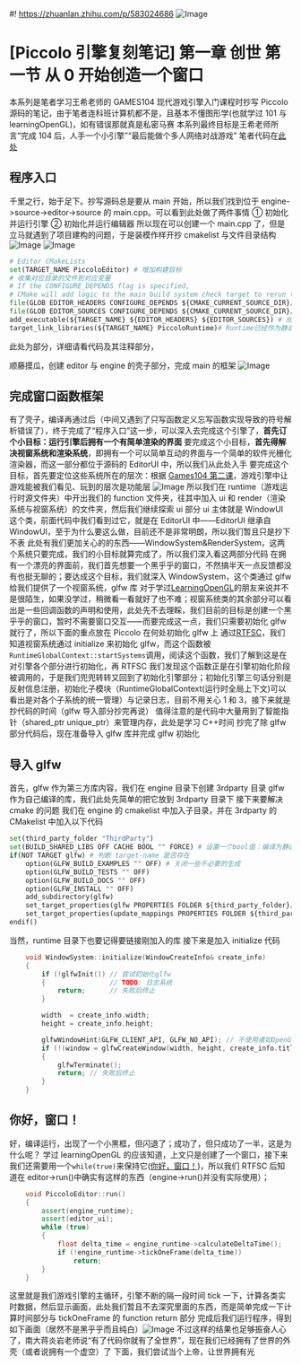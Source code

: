 ﻿#! https://zhuanlan.zhihu.com/p/583024686
![Image](https://w.wallhaven.cc/full/8x/wallhaven-8xvwvo.jpg)

# [Piccolo 引擎复刻笔记] 第一章 创世 第一节 从 0 开始创造一个窗口

本系列是笔者学习王希老师的 GAMES104 现代游戏引擎入门课程时抄写 Piccolo 源码的笔记，由于笔者连科班计算机都不是，且基本不懂图形学(也就学过 101 与 learningOpenGL)，如有错误那就真是私密马赛
本系列最终目标是王希老师所言“完成 104 后，人手一个小引擎”“最后能做个多人网络对战游戏”
笔者代码在[此处](https://github.com/AmamiyaRenn/MyPiccolo/tree/v1.1)

## 程序入口

千里之行，始于足下。抄写源码总是要从 main 开始，所以我们找到位于 engine->source->editor->source 的 main.cpp。可以看到此处做了两件事情 ① 初始化并运行引擎 ② 初始化并运行编辑器
所以现在可以创建一个 main.cpp 了，但是立马就遇到了项目建构的问题，于是装模作样开抄 cmakelist 与文件目录结构
![Image](https://pic4.zhimg.com/80/v2-7ac128688b17e4f4ed4d9e95b4269152.png)
![Image](https://pic4.zhimg.com/80/v2-6774ce15754baa6bac02cb9c9a9ffdae.png)

```python
# Editor CMakeLists
set(TARGET_NAME PiccoloEditor) # 增加构建目标
# 收集对应目录的文件到对应变量
# If the CONFIGURE_DEPENDS flag is specified,
# CMake will add logic to the main build system check target to rerun the flagged GLOB commands at build time. If any of the outputs change, CMake will regenerate the build system.
file(GLOB EDITOR_HEADERS CONFIGURE_DEPENDS ${CMAKE_CURRENT_SOURCE_DIR}/include/*.h)
file(GLOB EDITOR_SOURCES CONFIGURE_DEPENDS ${CMAKE_CURRENT_SOURCE_DIR}/source/*.cpp)
add_executable(${TARGET_NAME} ${EDITOR_HEADERS} ${EDITOR_SOURCES}) # 给建构目标添加文件
target_link_libraries(${TARGET_NAME} PiccoloRuntime)# Runtime已经作为静态库被构建了，所以要链接过来
```

此处为部分，详细请看代码及其注释部分，

顺藤摸瓜，创建 editor 与 engine 的壳子部分，完成 main 的框架
![Image](https://pic4.zhimg.com/80/v2-beef46753180b631a5c02814f7f43338.png)

## 完成窗口函数框架

有了壳子，编译再通过后（中间又遇到了只写函数定义忘写函数实现导致的符号解析错误了），终于完成了“程序入口”这一步，可以深入去完成这个引擎了，**首先订个小目标：运行引擎后拥有一个有简单渲染的界面**
要完成这个小目标，**首先得解决视窗系统和渲染系统**，即拥有一个可以简单互动的界面与一个简单的软件光栅化渲染器，而这一部分都位于源码的 EditorUI 中，所以我们从此处入手
要完成这个目标，首先要定位这些系统所在的层次：根据 [Games104 第二课](https://www.bilibili.com/video/BV12Z4y1B7th/?share_source=copy_web)，游戏引擎中让游戏能被我们看见、玩到的层次是功能层
![Image](https://pic4.zhimg.com/80/v2-68ecedf8f91cee67f0185d1ad512218f.png)
所以我们在 runtime（游戏运行时源文件夹）中开出我们的 function 文件夹，往其中加入 ui 和 render（渲染系统与视窗系统）的文件夹，然后我们继续探索 ui 部分
ui 主体就是 WindowUI 这个类，前面代码中我们看到过它，就是在 EditorUI 中——EditorUI 继承自 WindowUI，至于为什么要这么做，目前还不是非常明朗，所以我们暂且只是抄下不表
此处有我们更加关心的的东西——WindowSystem&RenderSystem，这两个系统只要完成，我们的小目标就算完成了，所以我们深入看这两部分代码
在拥有一个漂亮的界面前，我们首先想要一个黑乎乎的窗口，不然搞半天一点反馈都没有也挺无聊的；要达成这个目标，我们就深入 WindowSystem，这个类通过 glfw 给我们提供了一个视窗系统，glfw 库 对于学过[LearningOpenGL](https://learnopengl-cn.github.io/01%20Getting%20started/02%20Creating%20a%20window/)的朋友来说并不是很陌生，如果没学过，稍微看一看就好了也不难；视窗系统类的其余部分可以看出是一些回调函数的声明和使用，此处先不去理睬，我们目前的目标是创建一个黑乎乎的窗口，暂时不需要窗口交互——而要完成这一点，我们只需要初始化 glfw 就行了，所以下面的重点放在 Piccolo 在何处初始化 glfw 上
通过[RTFSC](http://acronymsandslang.com/definition/192433/RTFSC-meaning.html)，我们知道视窗系统通过 initialize 来初始化 glfw，而这个函数被`RuntimeGlobalContext::startSystems`调用，阅读这个函数，我们了解到这是在对引擎各个部分进行初始化，再 RTFSC 我们发现这个函数正是在引擎初始化阶段被调用的，于是我们兜兜转转又回到了初始化引擎部分；初始化引擎三句话分别是反射信息注册，初始化子模块（RuntimeGlobalContext(运行时全局上下文)可以看出是对各个子系统的统一管理）与记录日志，目前不用关心 1 和 3，接下来就是抄代码的时间（glfw 导入部分抄完再说）
值得注意的是代码中大量用到了智能指针（shared_ptr unique_ptr）来管理内存，此处是学习 C++时间
抄完了除 glfw 部分代码后，现在准备导入 glfw 库并完成 glfw 初始化

## 导入 glfw

首先，glfw 作为第三方库内容，我们在 engine 目录下创建 3rdparty 目录
glfw 作为自己编译的库，我们此处先简单的把它放到 3rdparty 目录下
接下来要解决 cmake 的问题
我们在 engine 的 cmakelist 中加入子目录，并在 3rdparty 的 CMakelist 中加入以下代码

```python
set(third_party_folder "ThirdParty")
set(BUILD_SHARED_LIBS OFF CACHE BOOL "" FORCE) # 设置一个bool值：编译为静态库
if(NOT TARGET glfw) # 判断 target-name 是否存在
    option(GLFW_BUILD_EXAMPLES "" OFF) # 关闭一些不必要的生成
    option(GLFW_BUILD_TESTS "" OFF)
    option(GLFW_BUILD_DOCS "" OFF)
    option(GLFW_INSTALL "" OFF)
    add_subdirectory(glfw)
    set_target_properties(glfw PROPERTIES FOLDER ${third_party_folder}/glfw) # 导入外部库，设置外部库文件路径
    set_target_properties(update_mappings PROPERTIES FOLDER ${third_party_folder}/glfw) # gamepad mapping
endif()
```

当然，runtime 目录下也要记得要链接刚加入的库
接下来是加入 initialize 代码

```C++
    void WindowSystem::initialize(WindowCreateInfo& create_info)
    {
        if (!glfwInit()) // 尝试初始化glfw
        {                // TODO: 日志系统
            return;      // 失败后终止
        }

        width  = create_info.width;
        height = create_info.height;

        glfwWindowHint(GLFW_CLIENT_API, GLFW_NO_API); // 不使用诸如OpenGL ES之类的API
        if (!(window = glfwCreateWindow(width, height, create_info.title, nullptr, nullptr))) // 创建一个窗口对象
        {
            glfwTerminate();
            return; // 失败后终止
        }
    }
```

## 你好，窗口！

好，编译运行，出现了一个小黑框，但闪退了；成功了，但只成功了一半，这是为什么呢？
学过 learningOpenGL 的应该知道，上文只是创建了一个窗口，接下来我们还需要用一个`while(true)`来保持它([你好，窗口！](https://learnopengl-cn.github.io/01%20Getting%20started/03%20Hello%20Window/))，所以我们 RTFSC 后知道在 editor->run()中确实有这样的东西（engine->run()并没有实际使用）；

```c++
    void PiccoloEditor::run()
    {
        assert(engine_runtime);
        assert(editor_ui);
        while (true)
        {
            float delta_time = engine_runtime->calculateDeltaTime();
            if (!engine_runtime->tickOneFrame(delta_time))
                return;
        }
    }
```

这里就是我们游戏引擎的主循环，引擎不断的隔一段时间 tick 一下，计算各类实时数据，然后显示画面，此处我们暂且不去深究里面的东西，而是简单完成一下计算时间部分与 tickOneFrame 的 function return 部分
完成后我们运行程序，得到如下画面（居然不是黑乎乎而且纯白）![Image](https://pic4.zhimg.com/80/v2-b890cba66edbe15109f04be13a004d64.png)
不过这样的结果也足够振奋人心了，南大蒋炎岩老师说“有了代码你就有了全世界”，现在我们已经拥有了世界的外壳（或者说拥有一个虚空）了
下面，我们尝试当个上帝，让世界拥有光

